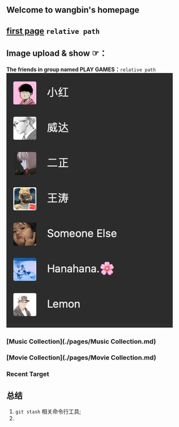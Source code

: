 ## Welcome to wangbin's homepage

## [first page](./index2.html) `relative path`

## Image upload & show ☞：

**The friends in group named PLAY GAMES：**`relative path`  
![成员 微信截图](./images/playgames.png)

### [Music Collection](./pages/Music Collection.md)

### [Movie Collection](./pages/Movie Collection.md)

### Recent Target

## 总结
1. `git stash` 相关命令行工具;
2. 
